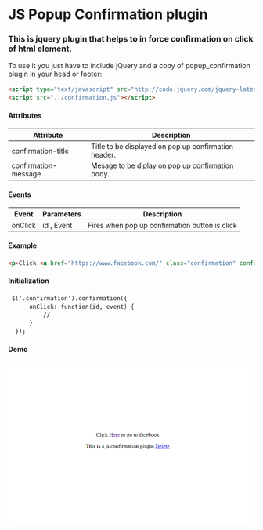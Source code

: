 # JS Popup Confirmation plugin
### This is jquery plugin that helps to in force confirmation on click of html element.
To use it you just have to include jQuery and a copy of popup_confirmation plugin in your head or footer:

```html
<script type="text/javascript" src="http://code.jquery.com/jquery-latest.js"></script>
<script src="../confirmation.js"></script>
```

#### Attributes
| Attribute | Description |
| --- | --- |
| confirmation-title | Title to be displayed on pop up confirmation header.|
| confirmation-message | Mesage to be diplay on pop up confirmation body.|

#### Events
| Event |Parameters | Description |
| --- | --- | --- |
| onClick | id , Event| Fires when pop up confirmation button is click |

#### Example 

```html
<p>Click <a href="https://www.facebook.com/" class="confirmation" confirmation-title='Confirmation' confirmation-message='Do you want to go to facebook ?'>Here</a> to go to facebook</p>
```
#### Initialization

```html
 $('.confirmation').confirmation({
      onClick: function(id, event) {
          //
      }
  });
```

#### Demo
![](example/images/demo3.gif)
